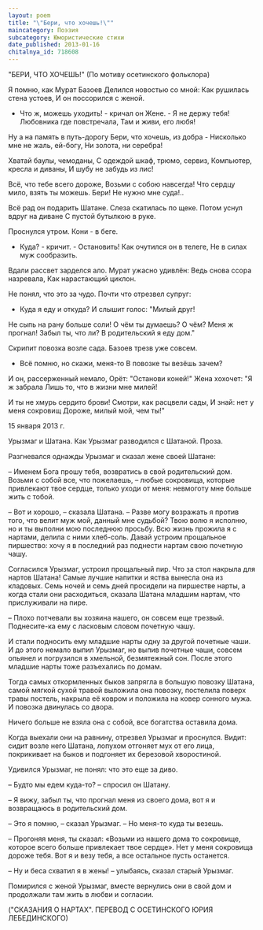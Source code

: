 ```yaml
---
layout: poem
title: "\"Бери, что хочешь!\""
maincategory: Поэзия
subcategory: Юмористические стихи
date_published: 2013-01-16
chitalnya_id: 718608
---
```




"БЕРИ, ЧТО ХОЧЕШЬ!"
(По мотиву осетинского фольклора)

Я помню, как Мурат Базоев
Делился новостью со мной:
Как рушилась стена устоев,
И он поссорился с женой.

- Что ж, можешь уходить! - кричал он
Жене. - Я не держу тебя!
Любовника где повстречала,
Там и живи, его любя!

Ну а на память в путь-дорогу
Бери, что хочешь, из добра -
Нисколько мне не жаль, ей-богу,
Ни золота, ни серебра!

Хватай баулы, чемоданы,
С одеждой шкаф, трюмо, сервиз,
Компьютер, кресла и диваны,
И шубу не забудь из лис!

Всё, что тебе всего дороже,
Возьми с собою навсегда!
Что сердцу мило, взять ты можешь.
Бери! Не нужно мне суда!..

Всё рад он подарить Шатане.
Слеза скатилась по щеке.
Потом уснул вдруг на диване
С пустой бутылкою в руке.

Проснулся утром. Кони - в беге.
- Куда? - кричит. - Остановить!
Как очутился он в телеге,
Не в силах муж сообразить.

Вдали рассвет зарделся ало.
Мурат ужасно удивлён:
Ведь снова ссора назревала,
Как нарастающий циклон.

Не понял, что это за чудо.
Почти что отрезвел супруг:
- Куда я еду и откуда?
И слышит голос: "Милый друг!

Не сыпь на рану больше соли!
О чём ты думаешь? О чём?
Меня ж прогнал! Забыл ты, что ли?
В родительский я еду дом."

Скрипит повозка возле сада.
Базоев трезв уже совсем.
- Всё помню, но скажи, меня-то
В повозке ты везёшь зачем?

И он, рассерженный немало,
Орёт: "Останови коней!"
Жена хохочет: "Я ж забрала
Лишь то, что в жизни мне милей!

И ты не хмурь сердито брови!
Смотри, как расцвели сады,
И знай: нет у меня сокровищ
Дороже, милый мой, чем ты!"

15 января 2013 г.

Урызмаг и Шатана. 
Как Урызмаг разводился с Шатаной. 
Проза.

Разгневался однажды Урызмаг и сказал жене своей Шатане:

– Именем Бога прошу тебя, возвратись в свой родительский дом. Возьми с собой все, что пожелаешь, – любые сокровища, которые привлекают твое сердце, только уходи от меня: невмоготу мне больше жить с тобой.

– Вот и хорошо, – сказала Шатана. – Разве могу возражать я против того, что велит муж мой, данный мне судьбой? Твою волю я исполню, но и ты выполни мою последнюю просьбу. Всю жизнь прожила я с нартами, делила с ними хлеб-соль. Давай устроим прощальное пиршество: хочу я в последний раз поднести нартам свою почетную чашу.

Согласился Урызмаг, устроил прощальный пир. Что за стол накрыла для нартов Шатана! Самые лучшие напитки и яства вынесла она из кладовых. Семь ночей и семь дней просидели на пиршестве нарты, а когда стали они расходиться, сказала Шатана младшим нартам, что прислуживали на пире.

– Плохо потчевали вы хозяина нашего, он совсем еще трезвый. Поднесите-ка ему с ласковым словом почетную чашу.

И стали подносить ему младшие нарты одну за другой почетные чаши. И до этого немало выпил Урызмаг, но выпив почетные чаши, совсем опьянел и погрузился в хмельной, безмятежный сон. После этого младшие нарты тоже разъехались по домам.

Тогда самых откормленных быков запрягла в большую повозку Шатана, самой мягкой сухой травой выложила она повозку, постелила поверх травы постель, накрыла её ковром и положила на ковер сонного мужа. И повозка двинулась со двора.

Ничего больше не взяла она с собой, все богатства оставила дома.

Когда выехали они на равнину, отрезвел Урызмаг и проснулся. Видит: сидит возле него Шатана, лопухом отгоняет мух от его лица, покрикивает на быков и подгоняет их березовой хворостиной.

Удивился Урызмаг, не понял: что это еще за диво.

– Будто мы едем куда-то? – спросил он Шатану.

– Я вижу, забыл ты, что прогнал меня из своего дома, вот я и возвращаюсь в родительский дом.

– Это я помню, – сказал Урызмаг. – Но меня-то куда ты везешь.

– Прогоняя меня, ты сказал: «Возьми из нашего дома то сокровище, которое всего больше привлекает твое сердце». Нет у меня сокровища дороже тебя. Вот я и везу тебя, а все остальное пусть останется.

– Ну и беса схватил я в жены! – улыбаясь, сказал старый Урызмаг.

Помирился с женой Урызмаг, вместе вернулись они в свой дом и продолжали там жить в любви и согласии.

("СКАЗАНИЯ О НАРТАХ". ПЕРЕВОД С ОСЕТИНСКОГО ЮРИЯ ЛЕБЕДИНСКОГО)






